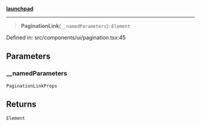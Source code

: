 [**launchpad**](index.md)

***

> **PaginationLink**(`__namedParameters`): `Element`

Defined in: src/components/ui/pagination.tsx:45

## Parameters

### \_\_namedParameters

`PaginationLinkProps`

## Returns

`Element`
